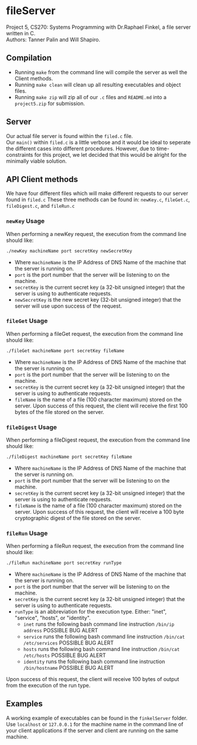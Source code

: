 # fileServer
Project 5, CS270: Systems Programming with Dr.Raphael Finkel, a file server written in C.<br/> Authors: Tanner Palin and Will Shapiro.

## Compilation
* Running `make` from the command line will compile the server as well the Client methods.
* Running `make clean` will clean up all resulting executables and object files.
* Running `make zip` will zip all of our `.c` files and `README.md` into a `project5.zip` for submission.

## Server
Our actual file server is found within the `filed.c` file.<br/>
Our `main()` within `filed.c` is a little verbose and it would be ideal to seperate the different cases into different procedures. However, due to time-constraints for this project, we let decided that this would be alright for the minimally viable solution.

## API Client methods
We have four different files which will make different requests to our server found in `filed.c`
These three methods can be found in: `newKey.c`, `fileGet.c`, `fileDigest.c`, and `fileRun.c`

### `newKey` Usage
When performing a newKey request, the execution from the command line should like:
```bash
./newKey machineName port secretKey newSecretKey
```
* Where `machineName` is the IP Address of DNS Name of the machine that the server is running on.
* `port` is the port number that the server will be listening to on the machine.
* `secretKey` is the current secret key (a 32-bit unsigned integer) that the server is using to authenticate requests.
* `newSecretKey` is the new secret key (32-bit unsigned integer) that the server will use upon success of the request.


### `fileGet` Usage
When performing a fileGet request, the execution from the command line should like:
```bash
./fileGet machineName port secretKey fileName
```
* Where `machineName` is the IP Address of DNS Name of the machine that the server is running on.<br/>
* `port` is the port number that the server will be listening to on the machine.
* `secretKey` is the current secret key (a 32-bit unsigned integer) that the server is using to authenticate requests.<br/>
* `fileName` is the name of a file (100 character maximum) stored on the server.
Upon success of this request, the client will receive the first 100 bytes of the file stored on the server.

### `fileDigest` Usage
When performing a fileDigest request, the execution from the command line should like:
```bash
./fileDigest machineName port secretKey fileName
```
* Where `machineName` is the IP Address of DNS Name of the machine that the server is running on.<br/>
* `port` is the port number that the server will be listening to on the machine.
* `secretKey` is the current secret key (a 32-bit unsigned integer) that the server is using to authenticate requests.<br/>
* `fileName` is the name of a file (100 character maximum) stored on the server.
Upon success of this request, the client will receive a 100 byte cryptographic digest of the file stored on the server.

### `fileRun` Usage
When performing a fileRun request, the execution from the command line should like:
```bash
./fileRun machineName port secretKey runType
```
* Where `machineName` is the IP Address of DNS Name of the machine that the server is running on.<br/>
* `port` is the port number that the server will be listening to on the machine.
* `secretKey` is the current secret key (a 32-bit unsigned integer) that the server is using to authenticate requests.<br/>
* `runType` is an abbreviation for the execution type. Either: "inet", "service", "hosts", or "identity".
    * `inet` runs the following bash command line instruction `/bin/ip address` POSSIBLE BUG ALERT
    * `service` runs the following bash command line instruction `/bin/cat /etc/services` POSSIBLE BUG ALERT
    * `hosts` runs the following bash command line instruction `/bin/cat /etc/hosts` POSSIBLE BUG ALERT
    * `identity` runs the following bash command line instruction `/bin/hostname` POSSIBLE BUG ALERT
    
Upon success of this request, the client will receive 100 bytes of output from the execution of the run type.

## Examples
A working example of executables can be found in the `finkelServer` folder. Use `localhost` or `127.0.0.1` for the machine name in the command line of your client applications if the server and client are running on the same machine.
